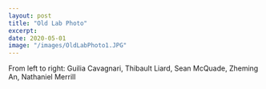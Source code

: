 ```yaml
---
layout: post
title: "Old Lab Photo"
excerpt: 
date: 2020-05-01
image: "/images/OldLabPhoto1.JPG"
---
```


From left to right: Guilia Cavagnari, Thibault Liard, Sean McQuade, Zheming An, Nathaniel Merrill
